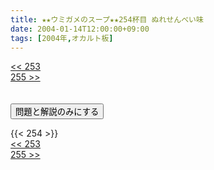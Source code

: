 ```yaml
---
title: ★★ウミガメのスープ★★254杯目 ぬれせんべい味
date: 2004-01-14T12:00:00+09:00
tags: [2004年,オカルト板]
---
```

<div class="th_left"><a href="../253"><< 253</a></div>
<div class="th_right"><a href="../255">255 >></a></div>
<br><br>
<script src="../../js/cupsoup.js"></script>
<form>
<input type="button" value="問題と解説のみにする" onClick="toggleCupsoup()">
</form>
{{< 254 >}}
<div class="th_left"><a href="../253"><< 253</a></div>
<div class="th_right"><a href="../255">255 >></a></div>
